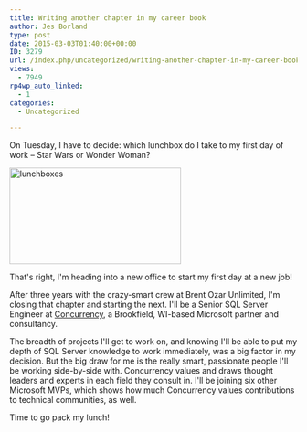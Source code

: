 ```yaml
---
title: Writing another chapter in my career book
author: Jes Borland
type: post
date: 2015-03-03T01:40:00+00:00
ID: 3279
url: /index.php/uncategorized/writing-another-chapter-in-my-career-book/
views:
  - 7949
rp4wp_auto_linked:
  - 1
categories:
  - Uncategorized

---
```

On Tuesday, I have to decide: which lunchbox do I take to my first day of work – Star Wars or Wonder Woman?

[<img class="aligncenter size-medium wp-image-3280" src="https://lessthandot.z19.web.core.windows.net/wp-content/uploads/2015/03/lunchboxes-300x169.jpg" alt="lunchboxes" width="300" height="169" srcset="https://lessthandot.z19.web.core.windows.net/wp-content/uploads/2015/03/lunchboxes-300x169.jpg 300w, https://lessthandot.z19.web.core.windows.net/wp-content/uploads/2015/03/lunchboxes-1024x579.jpg 1024w" sizes="(max-width: 300px) 100vw, 300px" />][1]

That's right, I'm heading into a new office to start my first day at a new job!

After three years with the crazy-smart crew at Brent Ozar Unlimited, I'm closing that chapter and starting the next. I'll be a Senior SQL Server Engineer at <a href="http://www.concurrency.com/" target="_blank">Concurrency</a>, a Brookfield, WI-based Microsoft partner and consultancy.

The breadth of projects I'll get to work on, and knowing I'll be able to put my depth of SQL Server knowledge to work immediately, was a big factor in my decision. But the big draw for me is the really smart, passionate people I'll be working side-by-side with. Concurrency values and draws thought leaders and experts in each field they consult in. I'll be joining six other Microsoft MVPs, which shows how much Concurrency values contributions to technical communities, as well.

Time to go pack my lunch!

 [1]: https://lessthandot.z19.web.core.windows.net/wp-content/uploads/2015/03/lunchboxes.jpg